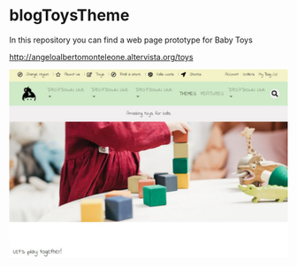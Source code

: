 # blogToysTheme

In this repository you can find a web page prototype for Baby Toys 

http://angeloalbertomonteleone.altervista.org/toys

<img src="image/main/toys1.JPG" width="700px">
